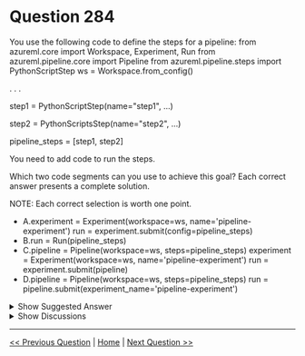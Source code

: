 # Question 284

You use the following code to define the steps for a pipeline: from azureml.core import Workspace, Experiment, Run from azureml.pipeline.core import Pipeline from azureml.pipeline.steps import PythonScriptStep ws = Workspace.from_config()

. . .

step1 = PythonScriptStep(name="step1", ...)

step2 = PythonScriptsStep(name="step2", ...)

pipeline_steps = [step1, step2]

You need to add code to run the steps.

Which two code segments can you use to achieve this goal? Each correct answer presents a complete solution.

NOTE: Each correct selection is worth one point.

* A.experiment = Experiment(workspace=ws, name='pipeline-experiment') run = experiment.submit(config=pipeline_steps)
* B.run = Run(pipeline_steps)
* C.pipeline = Pipeline(workspace=ws, steps=pipeline_steps) experiment = Experiment(workspace=ws, name='pipeline-experiment') run = experiment.submit(pipeline)
* D.pipeline = Pipeline(workspace=ws, steps=pipeline_steps) run = pipeline.submit(experiment_name='pipeline-experiment')

<details>
  <summary>Show Suggested Answer</summary>

  <strong>CD</strong><br>

</details>

<details>
  <summary>Show Discussions</summary>

<blockquote><p><strong>pancman</strong> <code>(Tue 11 Oct 2022 19:18)</code> - <em>Upvotes: 20</em></p><p>The given answer of C &amp; D is correct. Some people commented that they think it should be A &amp; C. Don&#x27;t let this confuse you as answer A is certainly wrong. You can&#x27;t use [step1, step2] as a config to experiment submit, as given in the answer A. You need to create a pipeline object and provide it as the config.
Refer to experiment class for proof:  https://docs.microsoft.com/en-us/python/api/azureml-core/azureml.core.experiment(class)?view=azure-ml-py#azureml-core-experiment-submit</p></blockquote>
<blockquote><p><strong>Matt2000</strong> <code>(Fri 16 Aug 2024 08:16)</code> - <em>Upvotes: 1</em></p><p>References: 
https://learn.microsoft.com/en-us/python/api/azureml-pipeline-core/azureml.pipeline.core.pipeline(class)?view=azure-ml-py

https://learn.microsoft.com/en-us/python/api/azureml-core/azureml.core.experiment(class)?view=azure-ml-py#azureml-core-experiment-submit</p></blockquote>
<blockquote><p><strong>azurelearner666</strong> <code>(Fri 14 Oct 2022 07:58)</code> - <em>Upvotes: 2</em></p><p>Thanks for clarifying!</p></blockquote>
<blockquote><p><strong>avinyc</strong> <code>(Mon 06 Jan 2025 01:57)</code> - <em>Upvotes: 1</em></p><p>Options C and D</p></blockquote>
<blockquote><p><strong>haby</strong> <code>(Tue 18 Jun 2024 14:12)</code> - <em>Upvotes: 1</em></p><p>C for me. 
For A, you can&#x27;t submit [step1, step2] parameters only; For D, you can&#x27;t submit a string name only.  Correct way is to submit Pipeline Obj or RunConfig Obj, not a list or string.</p></blockquote>
<blockquote><p><strong>PI_Team</strong> <code>(Thu 06 Jun 2024 09:02)</code> - <em>Upvotes: 1</em></p><p>Only option C is correct

Options A and B are incorrect because they either submit the steps directly to the experiment without creating a Pipeline object (Option A), or try to create a Run object directly from the steps without creating a Pipeline or Experiment object (Option B). Both of these approaches will result in errors.

Option D correctly creates a Pipeline object and then submits the pipeline with the experiment name. However, please note that the submit method of the Pipeline class does not take an experiment_name argument. Instead, it takes an Experiment object. So, the correct code should be:

pipeline = Pipeline(workspace=ws, steps=pipeline_steps)
experiment = Experiment(workspace=ws, name=&#x27;pipeline-experiment&#x27;)
run = pipeline.submit(experiment)</p></blockquote>
<blockquote><p><strong>james2033</strong> <code>(Sat 20 Apr 2024 04:51)</code> - <em>Upvotes: 1</em></p><p>Constructor azurelm.pipeline.core.pipeline.Pipeline() 

https://learn.microsoft.com/en-us/python/api/azureml-pipeline-core/azureml.pipeline.core.pipeline.pipeline?view=azure-ml-py#constructor

Pipeline(workspace, steps, ...)</p></blockquote>
<blockquote><p><strong>Tommo565</strong> <code>(Sat 23 Sep 2023 14:03)</code> - <em>Upvotes: 1</em></p><p>CD is correct</p></blockquote>
<blockquote><p><strong>AzureJobsTillRetire</strong> <code>(Wed 23 Aug 2023 20:48)</code> - <em>Upvotes: 1</em></p><p>The correct command for pipeline run is as below
experiment.submit()

Only A and C has this command.
D has command pipeline.submit(), which is incorrect</p></blockquote>
<blockquote><p><strong>AzureJobsTillRetire</strong> <code>(Wed 23 Aug 2023 21:00)</code> - <em>Upvotes: 1</em></p><p>An Azure Machine Learning experiment represent the collection of trials used to validate a user&#x27;s hypothesis. In Azure Machine Learning, an experiment is represented by the Experiment class and a trial is represented by the Run class.

An Azure Machine Learning pipeline is an independently executable workflow of a complete machine learning task.

In an experiment, we execute a pipeline, and this is why we use experiment.submit(pipeline)

It is not that in a pipeline, we execute an experiment, and that is why pipeline.submit(experiment) is wrong</p></blockquote>
<blockquote><p><strong>Arend78</strong> <code>(Fri 16 Jun 2023 12:27)</code> - <em>Upvotes: 1</em></p><p>I also think it&#x27;s A &amp; C: In the Azure documentations, I have only found examples of 
run = experiment.submit(pipeline) 
and no examples of 
run = pipeline.submit(experiment_name=&#x27;pipeline-experiment&#x27;)

Please reply if you don&#x27;t agree</p></blockquote>
<blockquote><p><strong>AzureJobsTillRetire</strong> <code>(Wed 23 Aug 2023 20:41)</code> - <em>Upvotes: 1</em></p><p>I think so too. Also there is no definition of the experiment &#x27;pipeline-experiment&#x27; in the code</p></blockquote>
<blockquote><p><strong>zehraoneexam</strong> <code>(Mon 19 Sep 2022 07:43)</code> - <em>Upvotes: 2</em></p><p>correct answer.</p></blockquote>
<blockquote><p><strong>Sjefen</strong> <code>(Sat 17 Sep 2022 11:23)</code> - <em>Upvotes: 1</em></p><p>I think A &amp; C as well</p></blockquote>
<blockquote><p><strong>synapse</strong> <code>(Mon 12 Sep 2022 11:03)</code> - <em>Upvotes: 1</em></p><p>C and are correct. As per below. A is not correct because the submit() expects a Pipeline object. not a list. 
https://docs.microsoft.com/en-us/python/api/azureml-core/azureml.core.experiment.experiment?view=azure-ml-py#azureml-core-experiment-experiment-submit</p></blockquote>
<blockquote><p><strong>ranjsi01</strong> <code>(Fri 29 Jul 2022 20:48)</code> - <em>Upvotes: 2</em></p><p>sorry i think it should be A and C</p></blockquote>
<blockquote><p><strong>ranjsi01</strong> <code>(Tue 19 Jul 2022 15:36)</code> - <em>Upvotes: 1</em></p><p>correct</p></blockquote>

</details>

---

[<< Previous Question](question_283.md) | [Home](/index.md) | [Next Question >>](question_285.md)
